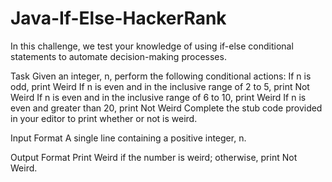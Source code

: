 # Java-If-Else-HackerRank

In this challenge, we test your knowledge of using if-else conditional statements to automate decision-making processes. 


Task 
Given an integer, n, perform the following conditional actions:
If n is odd, print Weird
If n is even and in the inclusive range of 2 to 5, print Not Weird
If n is even and in the inclusive range of 6 to 10, print Weird
If n is even and greater than 20, print Not Weird
Complete the stub code provided in your editor to print whether or not  is weird.

Input Format
A single line containing a positive integer, n.

Output Format
Print Weird if the number is weird; otherwise, print Not Weird.
